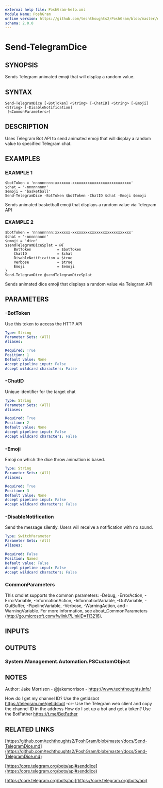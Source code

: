 ```yaml
---
external help file: PoshGram-help.xml
Module Name: PoshGram
online version: https://github.com/techthoughts2/PoshGram/blob/master/docs/Send-TelegramDice.md
schema: 2.0.0
---
```


# Send-TelegramDice

## SYNOPSIS
Sends Telegram animated emoji that will display a random value.

## SYNTAX

```
Send-TelegramDice [-BotToken] <String> [-ChatID] <String> [-Emoji] <String> [-DisableNotification]
 [<CommonParameters>]
```

## DESCRIPTION
Uses Telegram Bot API to send animated emoji that will display a random value to specified Telegram chat.

## EXAMPLES

### EXAMPLE 1
```
$botToken = 'nnnnnnnnn:xxxxxxx-xxxxxxxxxxxxxxxxxxxxxxxxxxx'
$chat = '-nnnnnnnnn'
$emoji = 'basketball'
Send-TelegramDice -BotToken $botToken -ChatID $chat -Emoji $emoji
```

Sends animated basketball emoji that displays a random value via Telegram API

### EXAMPLE 2
```
$botToken = 'nnnnnnnnn:xxxxxxx-xxxxxxxxxxxxxxxxxxxxxxxxxxx'
$chat = '-nnnnnnnnn'
$emoji = 'dice'
$sendTelegramDiceSplat = @{
    BotToken            = $botToken
    ChatID              = $chat
    DisableNotification = $true
    Verbose             = $true
    Emoji               = $emoji
}
Send-TelegramDice @sendTelegramDiceSplat
```

Sends animated dice emoji that displays a random value via Telegram API

## PARAMETERS

### -BotToken
Use this token to access the HTTP API

```yaml
Type: String
Parameter Sets: (All)
Aliases:

Required: True
Position: 1
Default value: None
Accept pipeline input: False
Accept wildcard characters: False
```

### -ChatID
Unique identifier for the target chat

```yaml
Type: String
Parameter Sets: (All)
Aliases:

Required: True
Position: 2
Default value: None
Accept pipeline input: False
Accept wildcard characters: False
```

### -Emoji
Emoji on which the dice throw animation is based.

```yaml
Type: String
Parameter Sets: (All)
Aliases:

Required: True
Position: 3
Default value: None
Accept pipeline input: False
Accept wildcard characters: False
```

### -DisableNotification
Send the message silently.
Users will receive a notification with no sound.

```yaml
Type: SwitchParameter
Parameter Sets: (All)
Aliases:

Required: False
Position: Named
Default value: False
Accept pipeline input: False
Accept wildcard characters: False
```

### CommonParameters
This cmdlet supports the common parameters: -Debug, -ErrorAction, -ErrorVariable, -InformationAction, -InformationVariable, -OutVariable, -OutBuffer, -PipelineVariable, -Verbose, -WarningAction, and -WarningVariable.
For more information, see about_CommonParameters (http://go.microsoft.com/fwlink/?LinkID=113216).

## INPUTS

## OUTPUTS

### System.Management.Automation.PSCustomObject
## NOTES
Author: Jake Morrison - @jakemorrison - https://www.techthoughts.info/

How do I get my channel ID?
Use the getidsbot https://telegram.me/getidsbot  -or-  Use the Telegram web client and copy the channel ID in the address
How do I set up a bot and get a token?
Use the BotFather https://t.me/BotFather

## RELATED LINKS

[https://github.com/techthoughts2/PoshGram/blob/master/docs/Send-TelegramDice.md](https://github.com/techthoughts2/PoshGram/blob/master/docs/Send-TelegramDice.md)

[https://core.telegram.org/bots/api#senddice](https://core.telegram.org/bots/api#senddice)

[https://core.telegram.org/bots/api](https://core.telegram.org/bots/api)

